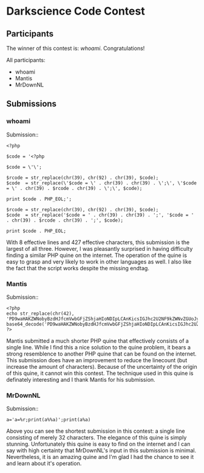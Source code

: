 # Darkscience Code Contest
## Participants
The winner of this contest is: *whoami*.
Congratulations!

All participants:

  - whoami
  - Mantis
  - MrDownNL

## Submissions
### whoami
Submission::

    <?php

    $code = '<?php

    $code = \'\';

    $rcode = str_replace(chr(39), chr(92) . chr(39), $code);
    $code  = str_replace(\'$code = \' . chr(39) . chr(39) . \';\', \'$code = \' . chr(39) . $rcode . chr(39) . \';\', $code);

    print $code . PHP_EOL;';

    $rcode = str_replace(chr(39), chr(92) . chr(39), $code);
    $code  = str_replace('$code = ' . chr(39) . chr(39) . ';', '$code = ' . chr(39) . $rcode . chr(39) . ';', $code);

    print $code . PHP_EOL;


With 8 effective lines and 427 effective characters, this submission is the
largest of all three. However, I was pleasantly surprised in having difficulty
finding a similar PHP quine on the internet. The operation of the quine is easy
to grasp and very likely to work in other languages as well. I also like the
fact that the script works despite the missing endtag.

### Mantis
Submission::

    <?php
    echo str_replace(chr(42), 'PD9waHAKZWNobyBzdHJfcmVwbGFjZShjaHIoNDIpLCAnKicsIGJhc2U2NF9kZWNvZGUoJyonKSk7Cj8+Cg==', base64_decode('PD9waHAKZWNobyBzdHJfcmVwbGFjZShjaHIoNDIpLCAnKicsIGJhc2U2NF9kZWNvZGUoJyonKSk7Cj8+Cg=='));
    ?>

Mantis submitted a much shorter PHP quine that effectively consists of a single
line. While I find this a nice solution to the quine problem, it bears a strong
resemblence to another PHP quine that can be found on the internet. This
submission does have an improvement to reduce the linecount (but increase the
amount of characters). Because of the uncertainty of the origin of this quine,
it cannot win this contest. The technique used in this quine is definately
interesting and I thank Mantis for his submission.

### MrDownNL
Submission::

    a='a=%r;print(a%%a)';print(a%a)

Above you can see the shortest submission in this contest: a single line
consisting of merely 32 characters. The elegance of this quine is simply
stunning. Unfortunately this quine is easy to find on the internet and I can
say with high certainty that MrDownNL's input in this submission is minimal.
Nevertheless, it is an amazing quine and I'm glad I had the chance to see it
and learn about it's operation.
